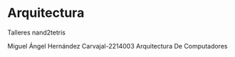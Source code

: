 # Arquitectura
Talleres nand2tetris

Miguel Ángel Hernández Carvajal-2214003
Arquitectura De Computadores

